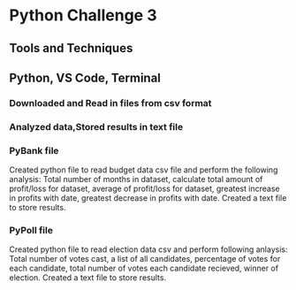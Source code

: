 # Python Challenge 3

## Tools and Techniques

## Python, VS Code, Terminal
### Downloaded and Read in files from csv format 
### Analyzed data,Stored results in text file

### PyBank file
Created python file to read budget data csv file and perform the following analysis:
Total number of months in dataset, calculate total amount of profit/loss for dataset,
average of profit/loss for dataset, greatest increase in profits with date, greatest decrease
in profits with date. Created a text file to store results.



### PyPoll file 
Created python file to read election data csv and perform following anlaysis:
Total number of votes cast, a list of all candidates, percentage of votes for each candidate,
total number of votes each candidate recieved, winner of election. Created a text file to store results.

